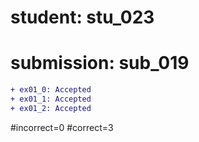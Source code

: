 # student: stu_023
# submission: sub_019

```diff
+ ex01_0: Accepted
+ ex01_1: Accepted
+ ex01_2: Accepted
```
#incorrect=0
#correct=3
